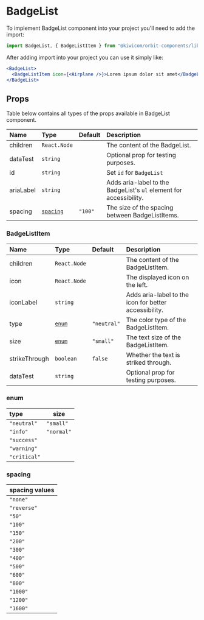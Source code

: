 # BadgeList

To implement BadgeList component into your project you'll need to add the import:

```jsx
import BadgeList, { BadgeListItem } from "@kiwicom/orbit-components/lib/BadgeList";
```

After adding import into your project you can use it simply like:

```jsx
<BadgeList>
  <BadgeListItem icon={<Airplane />}>Lorem ipsum dolor sit amet</BadgeListItem>
</BadgeList>
```

## Props

Table below contains all types of the props available in BadgeList component.

| Name      | Type                  | Default | Description                                                        |
| :-------- | :-------------------- | :------ | :----------------------------------------------------------------- |
| children  | `React.Node`          |         | The content of the BadgeList.                                      |
| dataTest  | `string`              |         | Optional prop for testing purposes.                                |
| id        | `string`              |         | Set `id` for `BadgeList`                                           |
| ariaLabel | `string`              |         | Adds aria-label to the BadgeList's `ul` element for accessibility. |
| spacing   | [`spacing`](#spacing) | `"100"` | The size of the spacing between BadgeListItems.                    |

### BadgeListItem

| Name          | Type            | Default     | Description                                           |
| :------------ | :-------------- | :---------- | :---------------------------------------------------- |
| children      | `React.Node`    |             | The content of the BadgeListItem.                     |
| icon          | `React.Node`    |             | The displayed icon on the left.                       |
| iconLabel     | `string`        |             | Adds aria-label to the icon for better accessibility. |
| type          | [`enum`](#enum) | `"neutral"` | The color type of the BadgeListItem.                  |
| size          | [`enum`](#enum) | `"small"`   | The text size of the BadgeListItem.                   |
| strikeThrough | `boolean`       | `false`     | Whether the text is striked through.                  |
| dataTest      | `string`        |             | Optional prop for testing purposes.                   |

### enum

| type         | size       |
| :----------- | ---------- |
| `"neutral"`  | `"small"`  |
| `"info"`     | `"normal"` |
| `"success"`  |            |
| `"warning"`  |            |
| `"critical"` |            |

### spacing

| spacing values |
| :------------- |
| `"none"`       |
| `"reverse"`    |
| `"50"`         |
| `"100"`        |
| `"150"`        |
| `"200"`        |
| `"300"`        |
| `"400"`        |
| `"500"`        |
| `"600"`        |
| `"800"`        |
| `"1000"`       |
| `"1200"`       |
| `"1600"`       |
